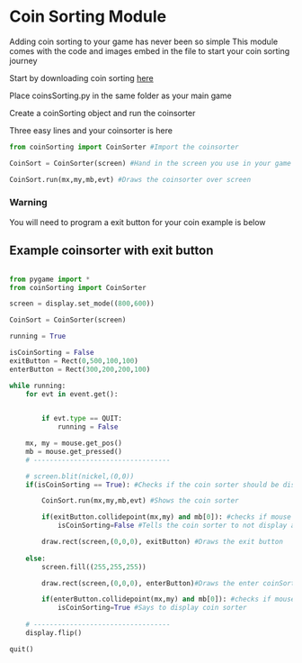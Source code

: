 # Coin Sorting Module

Adding coin sorting to your game has never been so simple 
This module comes with the code and images embed in the file to start your coin sorting journey

Start by downloading coin sorting [here](https://drive.google.com/file/d/1i1oePHFZurYacsW3JqAzQCZp4D-YaUgE/view?usp=sharing)

Place coinsSorting.py in the same folder as your main game

Create a coinSorting object and run the coinsorter

Three easy lines and your coinsorter is here

```py
from coinSorting import CoinSorter #Import the coinsorter

CoinSort = CoinSorter(screen) #Hand in the screen you use in your game

CoinSort.run(mx,my,mb,evt) #Draws the coinsorter over screen
```

### Warning
You will need to program a exit button for your coin example is below


## Example coinsorter with exit button

```py 

from pygame import *
from coinSorting import CoinSorter

screen = display.set_mode((800,600))

CoinSort = CoinSorter(screen)

running = True

isCoinSorting = False
exitButton = Rect(0,500,100,100)
enterButton = Rect(300,200,200,100)

while running:
    for evt in event.get():

        
        if evt.type == QUIT:
            running = False

    mx, my = mouse.get_pos()
    mb = mouse.get_pressed()
    # ----------------------------------

    # screen.blit(nickel,(0,0))
    if(isCoinSorting == True): #Checks if the coin sorter should be displayed or not

        CoinSort.run(mx,my,mb,evt) #Shows the coin sorter

        if(exitButton.collidepoint(mx,my) and mb[0]): #checks if mouse is over and clicked exit button
            isCoinSorting=False #Tells the coin sorter to not display anymore

        draw.rect(screen,(0,0,0), exitButton) #Draws the exit button
    
    else:
        screen.fill((255,255,255))

        draw.rect(screen,(0,0,0), enterButton)#Draws the enter coinSorting button

        if(enterButton.collidepoint(mx,my) and mb[0]): #checks if mouse is over and clicked enter button
            isCoinSorting=True #Says to display coin sorter
             
    # ----------------------------------
    display.flip()

quit()

```
